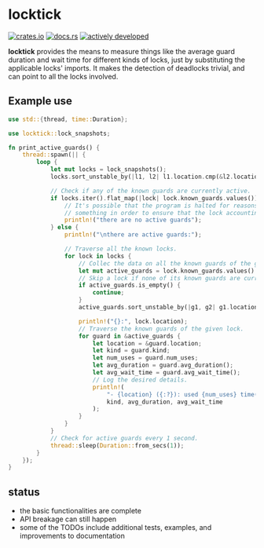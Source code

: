 # locktick
[![crates.io](https://img.shields.io/crates/v/locktick)](https://crates.io/crates/locktick)
[![docs.rs](https://docs.rs/locktick/badge.svg)](https://docs.rs/locktick)
[![actively developed](https://img.shields.io/badge/maintenance-actively--developed-brightgreen.svg)](https://gist.github.com/cheerfulstoic/d107229326a01ff0f333a1d3476e068d)

**locktick** provides the means to measure things like the average guard duration and wait time for different kinds of locks, just by substituting the applicable locks' imports.
It makes the detection of deadlocks trivial, and can point to all the locks involved.

## Example use
```rust
use std::{thread, time::Duration};

use locktick::lock_snapshots;

fn print_active_guards() {
    thread::spawn(|| {
        loop {
            let mut locks = lock_snapshots();
            locks.sort_unstable_by(|l1, l2| l1.location.cmp(&l2.location));

            // Check if any of the known guards are currently active.
            if locks.iter().flat_map(|lock| lock.known_guards.values()).all(|g| g.num_active_uses() == 0) {
                // It's possible that the program is halted for reasons different than a deadlock; print
                // something in order to ensure that the lock accounting thread is operational at all times.
                println!("there are no active guards");
            } else {
                println!("\nthere are active guards:");

                // Traverse all the known locks.
                for lock in locks {
                    // Collec the data on all the known guards of the given lock.
                    let mut active_guards = lock.known_guards.values().filter(|g| g.num_active_uses() != 0).collect::<Vec<_>>();
                    // Skip a lock if none of its known guards are currently active.
                    if active_guards.is_empty() {
                        continue;
                    }
                    active_guards.sort_unstable_by(|g1, g2| g1.location.cmp(&g2.location));

                    println!("{}:", lock.location);
                    // Traverse the known guards of the given lock.
                    for guard in &active_guards {
                        let location = &guard.location;
                        let kind = guard.kind;
                        let num_uses = guard.num_uses;
                        let avg_duration = guard.avg_duration();
                        let avg_wait_time = guard.avg_wait_time();
                        // Log the desired details.
                        println!(
                            "- {location} ({:?}): used {num_uses} time(s) so far; avg duration: {:?}; avg wait: {:?}",
                            kind, avg_duration, avg_wait_time
                        );
                    }
                }
            }
            // Check for active guards every 1 second.
            thread::sleep(Duration::from_secs(1));
        }
    });
}
```

## status

- the basic functionalities are complete
- API breakage can still happen
- some of the TODOs include additional tests, examples, and improvements to documentation
